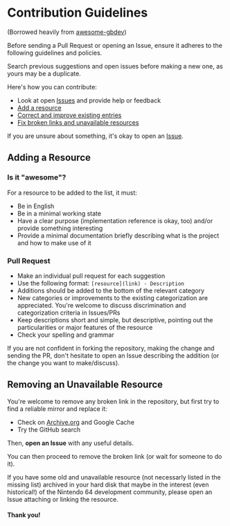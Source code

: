 # Contribution Guidelines

(Borrowed heavily from [awesome-gbdev](https://github.com/gbdev/awesome-gbdev))

Before sending a Pull Request or opening an Issue, ensure it adheres to the following guidelines and policies.

Search previous suggestions and open issues before making a new one, as yours may be a duplicate.

Here's how you can contribute:

- Look at open [Issues](https://github.com/commandtab/awesome-xbox-development/issues) and provide help or feedback 
- [Add a resource](#adding-a-resource)
- [Correct and improve existing entries](#correcting-and-improving-resources)
- [Fix broken links and unavailable resources](#removing-unavailable-resources)

If you are unsure about something, it's okay to open an [Issue](https://github.com/commandtab/awesome-xbox-development/issues).

## Adding a Resource

### Is it "awesome"?

For a resource to be added to the list, it must:

- Be in English
- Be in a minimal working state
- Have a clear purpose (implementation reference is okay, too) and/or provide something interesting
- Provide a minimal documentation briefly describing what is the project and how to make use of it

### Pull Request

- Make an individual pull request for each suggestion
- Use the following format: `[resource](link) - Description`
- Additions should be added to the bottom of the relevant category
- New categories or improvements to the existing categorization are appreciated. You're welcome to discuss discrimination and categorization criteria in Issues/PRs
- Keep descriptions short and simple, but descriptive, pointing out the particularities or major features of the resource
- Check your spelling and grammar

If you are not confident in forking the repository, making the change and sending the PR, don't hesitate to open an Issue describing the addition (or the change you want to make/discuss).

## Removing an Unavailable Resource

You're welcome to remove any broken link in the repository, but first try to find a reliable mirror and replace it:

- Check on [Archive.org](https://archive.org/) and Google Cache
- Try the GitHub search

Then, **open an Issue** with any useful details.

You can then proceed to remove the broken link (or wait for someone to do it).

If you have some old and unavailable resource (not necessarly listed in the missing list) archived in your hard disk that maybe in the interest (even historical!) of the Nintendo 64 development community, please open an Issue attaching or linking the resource.

#### Thank you!
